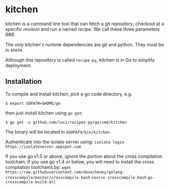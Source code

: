 # kitchen

kitchen is a command line tool that can fetch a git _repository_, checkout at a
specific _revision_ and run a named _recipe_.
We call these three parameters _RRR_.

The only kitchen's runtime dependencies are git and python.
They must be in `$PATH.`

Although this repository is called `recipe-py`, kitchen is in Go to simplify
deployment.

## Installation

To compile and install kitchen, pick a go code directory, e.g.

    $ export GOPATH=$HOME/go

then just install kitchen using `go get`:

    $ go get -u github.com/luci/recipes-py/go/cmd/kitchen

The binary will be located in `$GOPATH/bin/kitchen`.

Authenticate into the isolate server using:
`isolate login https://isolateserver.appspot.com`

If you use go v1.5 or above, ignore the portion about the cross compilation
toolchain.
If you use go v1.4 or below, you will need to install the cross compilation
toolchains by:
`wget
https://raw.githubusercontent.com/davecheney/golang-crosscompile/master/crosscompile.bash`
`source crosscompile.bash`
`go-crosscompile-build-all`
